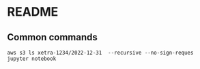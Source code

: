 # README

## Common commands
```
aws s3 ls xetra-1234/2022-12-31  --recursive --no-sign-reques
jupyter notebook
```
